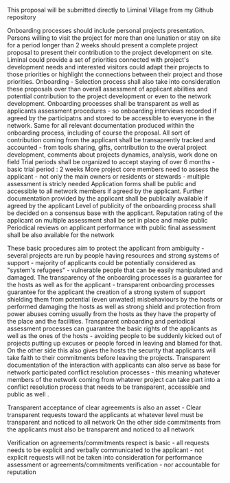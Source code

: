 This proposal will be submitted directly to Liminal Village from my Github repository 

Onboarding processes should include personal projects presentation. Persons willing to visit the project for more than one lunation or stay on site for a period longer than 2 weeks should present a complete project proposal to present their contribution to the project development on site.
Liminal could provide a set of priorities connected with project's development needs and interested visitors could adapt their projects to those priorities or highlight the connections between their project and those priorities.
Onboarding - Selection process shall also take into consideration these proposals over than overall assessment of applicant abilities and potential contribution to the project development or even to the network development.
Onboarding processes shall be transparent as well as applicants assessment procedures - so onboarding interviews recorded if agreed by the participatns and stored to be accessible to everyone in the network. Same for all relevant documentation produced within the onboarding process, including of course the proposal.
All sort of contribution coming from the applicant shall be transaprently tracked and accounted - from tools sharing, gifts, contribution to the overal project development, comments about projects dynamics, analysis, work done on field
Trial periods shall be organized to accept staying of over 6 months - basic trial period : 2 weeks
More project core members need to assess the applicant - not only the main owners or residents or stewards - multiple assessment is stricly needed
Application forms shall be public and accessible to all network members if agreed by the applicant. Further documentation provided by the applicant shall be publically available if agreed by the applicant 
Level of publicity of the onboarding process shall be decided on a consensus base with the applicant.
Reputation rating of the applicant on multiple assessment shall be set in place and make public 
Periodical reviews on applicant performance with public final assessment shall be also available for the network 

These basic procedures aim to protect the applicant from ambiguity - several projects are run by people having resources and strong systems of support - majority of applicants could be potentially considered as "system's refugees" - vulnerable people that can be easily manipulated and damaged.
The transparency of the onboarding processes is a guarantee for the hosts as well as for the applicant - transparent onboarding processes guarantee for the applicant the creation of a strong system of support shielding them from potential (even unwated) misbehaviours by the hosts or performed damaging the hosts as well as strong shield and protection from power abuses coming usually from the hosts as they have the property of the place and the facilities.
Transparent onboarding and periodical assessment processes can guarantee the basic rights of the applicants as well as the ones of the hosts - avoiding people to be suddenly kicked out of projects putting up excuses or people forced in leaving and blamed for that. On the other side this also gives the hosts the security that applicants will take faith to their commitments before leaving the projects.
Transparent documentation of the interaction with applicants can also serve as base for network participated conflict resolution processes - this meaning whatever members of the network coming from whatever project can take part into a conflict resolution process that needs to be transparent, accessible and public as well .

Transparent acceptance of clear agreements is also an asset - 
Clear transparent requests toward the applicants at whatever level must be transparent and noticed to all network 
On the other side commitments from the applicants must also be transparent and noticed to all network 

Verification on agreements/commitments respect is basic - all requests needs to be explicit and verbally communicated to the applicant - not explicit requests will not be taken into consideration for performance assessment or agreements/commitments verification - nor accountable for reputation 

